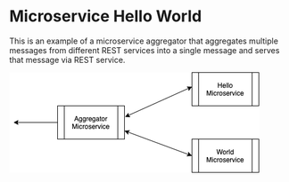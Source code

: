 # Microservice Hello World

This is an example of a microservice aggregator that aggregates multiple messages from different REST services into a single message and serves that message via REST service.

![microservices](Hello%20World%20Microservices.png)